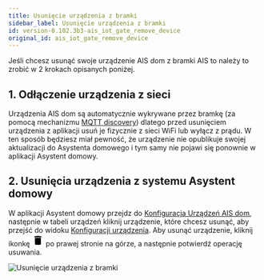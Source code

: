 ```yaml
---
title: Usunięcie urządzenia z bramki
sidebar_label: Usunięcie urządzenia z bramki
id: version-0.102.3b3-ais_iot_gate_remove_device
original_id: ais_iot_gate_remove_device
---
```



Jeśli chcesz usunąć swoje urządzenie AIS dom z bramki AIS to należy to zrobić w 2 krokach opisanych poniżej.

## 1. Odłączenie urządzenia z sieci

Urządzenia AIS dom są automatycznie wykrywane przez bramkę (za pomocą mechanizmu [MQTT discovery](https://www.home-assistant.io/docs/mqtt/discovery/)) dlatego przed usunięciem urządzenia z aplikacji usuń je fizycznie z sieci WiFi lub wyłącz z prądu. W ten sposób będziesz miał pewność, że urządzenie nie opublikuje swojej aktualizacji do Asystenta domowego i tym samy nie pojawi się ponownie w aplikacji Asystent domowy.


## 2. Usunięcia urządzenia z systemu Asystent domowy

W aplikacji Asystent domowy przejdz do [Konfiguracja Urządzeń AIS dom](/AIS-docs/docs/en/ais_iot_gate.html#dostęp-do-urządzeń-ais-dom-z-aplikacji), następnie w tabeli urządzeń kliknij urządzenie, które chcesz usunąć, aby przejść do widoku [Konfiguracji urządzenia](/AIS-docs/docs/en/ais_iot_gate.html#konfiguracja-urządzenia). Aby usunąć urządzenie, kliknij ikonkę <svg style="width:24px;height:24px" viewBox="0 0 24 24"> <path fill="#000000" d="M19,4H15.5L14.5,3H9.5L8.5,4H5V6H19M6,19A2,2 0 0,0 8,21H16A2,2 0 0,0 18,19V7H6V19Z" /> </svg>  po prawej stronie na górze, a następnie potwierdź operację usuwania.

![Usunięcie urządzenia z bramki](/AIS-docs/img/en/frontend/remove_ais_dom_device.png)

